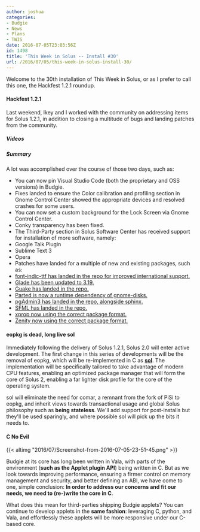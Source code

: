 ```yaml
---
author: joshua
categories:
- Budgie
- News
- Plans
- TWIS
date: 2016-07-05T23:03:56Z
id: 1498
title: 'This Week in Solus -- Install #30'
url: /2016/07/05/this-week-in-solus-install-30/
---
```

Welcome to the 30th installation of This Week in Solus, or as I prefer to call this one, the Hackfest 1.2.1 roundup. 

#### Hackfest 1.2.1

Last weekend, Ikey and I worked with the community on addressing items for Solus 1.2.1, in addition to closing a multitude of bugs and landing patches from the community.

##### Videos

##### Summary

A lot was accomplished over the course of those two days, such as:
-  You can now pin Visual Studio Code (both the proprietary and OSS versions) in Budgie.
-  Fixes landed to ensure the Color calibration and profiling section in Gnome Control Center showed the appropriate devices and resolved crashes for some users.
-  You can now set a custom background for the Lock Screen via Gnome Control Center.
-  Conky transparency has been fixed.
-  The Third-Party section in Solus Software Center has received support for installation of more software, namely: 
 - Google Talk Plugin
 - Sublime Text 3
 - Opera
-  Patches have landed for a multiple of new and existing packages, such as: 
 - <a href="https://bugs.solus-project.com/show_bug.cgi?id=711">font-indic-ttf has landed in the repo for improved international support.</a>
 - <a href="https://bugs.solus-project.com/show_bug.cgi?id=879">Glade has been updated to 3.19.</a>
 - <a href="https://bugs.solus-project.com/show_bug.cgi?id=961">Guake has landed in the repo.</a>
 - <a href="https://bugs.solus-project.com/show_bug.cgi?id=910">Parted is now a runtime dependency of gnome-disks.</a>
 - <a href="https://bugs.solus-project.com/show_bug.cgi?id=721">pgAdmin3 has landed in the repo, alongside sphinx.</a>
 - <a href="https://bugs.solus-project.com/show_bug.cgi?id=1001">SFML has landed in the repo.</a>
 - <a href="https://bugs.solus-project.com/show_bug.cgi?id=883">xprop now using the correct package format.</a>
 - <a href="https://bugs.solus-project.com/show_bug.cgi?id=868">Zenity now using the correct package format.</a>

#### eopkg is dead, long live sol

Immediately following the delivery of Solus 1.2.1, Solus 2.0 will enter active development. The first change in this series of developments will be the removal of eopkg, which will be re-implemented in C as 
<a href="https://github.com/solus-project/sol">**sol**</a>. The implementation will be specifically tailored to take advantage of modern CPU features, enabling an optimized package manager that will form the core of Solus 2, enabling a far lighter disk 
profile for the core of the operating system.

sol will eliminate the need for comar, a remnant from the fork of PiSi to eopkg, and inherit views towards transactional usage and global Solus philosophy such as **being stateless**. We'll add support for post-installs but they'll be used sparingly, and 
where possible sol will pick up the bits it needs to.

#### C No Evil

{{< altimg "2016/07/Screenshot-from-2016-07-05-23-51-45.png" >}}

Budgie at its core has long been written in Vala, with parts of the environment (**such as the Applet plugin API**) being written in C. But as we look towards improving performance, ensuring a firmer control on memory management and security, 
and better defining an ABI, we have come to one, simple conclusion: **In order to address our concerns and fit our needs, we need to (re-)write the core in C**.

What does this mean for third-parties shipping Budgie applets? You can continue to develop applets in the **same fashion**: leveraging C, python, and Vala, and effortlessly these applets will be more responsive under our C-based core.